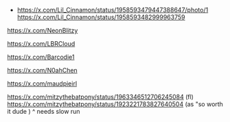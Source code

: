 - https://x.com/Lil_Cinnamon/status/1958593479447388647/photo/1
https://x.com/Lil_Cinnamon/status/1958593482999963759


https://x.com/NeonBlitzy

https://x.com/LBRCloud

https://x.com/Barcodie1

https://x.com/N0ahChen

https://x.com/maudpieirl

https://x.com/mitzythebatpony/status/1963346512706245084 (fl)
https://x.com/mitzythebatpony/status/1923221783827640504 (as "so worth it dude )
^ needs slow run 
